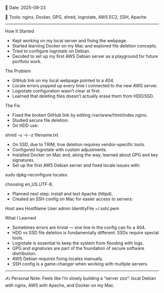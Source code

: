 📅 Date: 2025-08-23

🔧 Tools: nginx, Docker, GPG, shred, logrotate, AWS EC2, SSH, Apache

________________

How It Started

- Kept working on my local server and fixing the webpage.
- Started learning Docker on my Mac and explored file deletion concepts.
- Tried to configure logrotate on Debian.
- Decided to set up my first AWS Debian server as a playground for future portfolio work.

The Problem

- GitHub link on my local webpage pointed to a 404.
- Locale errors popped up every time I connected to the new AWS server.
- Logrotate configuration wasn’t clear at first.
- Learned that deleting files doesn’t actually erase them from HDD/SSD.

The Fix

- Fixed the broken GitHub link by editing /var/www/html/index.nginx.
- Studied secure file deletion:
- On HDD use:

shred -u -v -z filename.txt

- On SSD, due to TRIM, true deletion requires vendor-specific tools.
- Configured logrotate with custom adjustments.
- Installed Docker on Mac and, along the way, learned about GPG and key signatures.
- Set up the first AWS Debian server and fixed locale issues with:

sudo dpkg-reconfigure locales

choosing en_US.UTF-8.

- Planned next step: install and test Apache (httpd).
- Created an SSH config on Mac for easier access to servers:

Host aws
    HostName <Public-IP>
    User admin
    IdentityFile ~/.ssh/<path-to-key>.pem


What I Learned
- Sometimes errors are trivial — one line in the config can fix a 404.
- HDD vs SSD file deletion is fundamentally different: SSDs require special tools.
- Logrotate is essential to keep the system from flooding with logs.
- GPG and signatures are part of the foundation of secure software distribution.
- AWS Debian requires fixing locales manually.
- SSH config is a game-changer when working with multiple servers.

________________

✍ Personal Note:
Feels like I’m slowly building a “server zoo”: local Debian with nginx, AWS with Apache, and Docker on my Mac.

